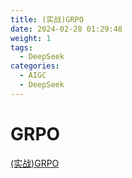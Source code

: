 ```yaml
---
title: (实战)GRPO
date: 2024-02-28 01:29:48
weight: 1
tags:
  - DeepSeek
categories: 
  - AIGC
  - DeepSeek   
---
```


<p></p>
<!-- more -->


# GRPO
[(实战)GRPO](https://candied-skunk-1ca.notion.site/GRPO-1a7bfe211084808086d9df62f186af6d?pvs=4)